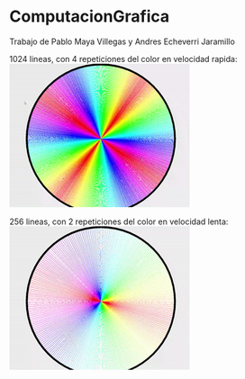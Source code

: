 # ComputacionGrafica
Trabajo de Pablo Maya Villegas y Andres Echeverri Jaramillo

1024 lineas, con 4 repeticiones del color en velocidad rapida:  
![4 Color rapido](https://raw.githubusercontent.com/pmayavi/ComputacionGrafica/main/Bresenham/4Fast.gif)
  
256 lineas, con 2 repeticiones del color en velocidad lenta:  
![2 Color lento](https://raw.githubusercontent.com/pmayavi/ComputacionGrafica/main/Bresenham/2Slow.gif)